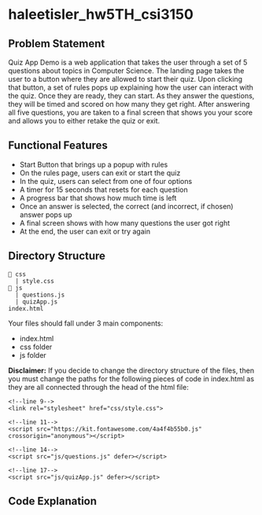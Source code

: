 # haleetisler_hw5TH_csi3150

## Problem Statement
Quiz App Demo is a web application that takes the user through a set of 5 questions about topics in Computer Science. The landing page takes the user to a button where they are allowed to start their quiz. Upon clicking that button, a set of rules pops up explaining how the user can interact with the quiz. Once they are ready, they can start. As they answer the questions, they will be timed and scored on how many they get right. After answering all five questions, you are taken to a final screen that shows you your score and allows you to either retake the quiz or exit.

## Functional Features
<ul>
  <li>Start Button that brings up a popup with rules</li>
  <li>On the rules page, users can exit or start the quiz</li>
  <li>In the quiz, users can select from one of four options</li>
  <li>A timer for 15 seconds that resets for each question</li>
  <li>A progress bar that shows how much time is left</li>
  <li>Once an answer is selected, the correct (and incorrect, if chosen) answer pops up</li>
  <li>A final screen shows with how many questions the user got right</li>
  <li>At the end, the user can exit or try again</li>
</ul>

## Directory Structure
```
📂 css
  | style.css
📂 js
  | questions.js
  | quizApp.js
index.html
```

Your files should fall under 3 main components:
<ul>
  <li>index.html</li>
  <li>css folder</li>
  <li>js folder</li>
</ul>

**Disclaimer:** If you decide to change the directory structure of the files, then you must change the paths for the following pieces of code in index.html as they are all connected through the head of the html file:
```
<!--line 9-->
<link rel="stylesheet" href="css/style.css">

<!--line 11-->
<script src="https://kit.fontawesome.com/4a4f4b55b0.js" crossorigin="anonymous"></script>

<!--line 14-->
<script src="js/questions.js" defer></script>

<!--line 17-->
<script src="js/quizApp.js" defer></script>
```


## Code Explanation
